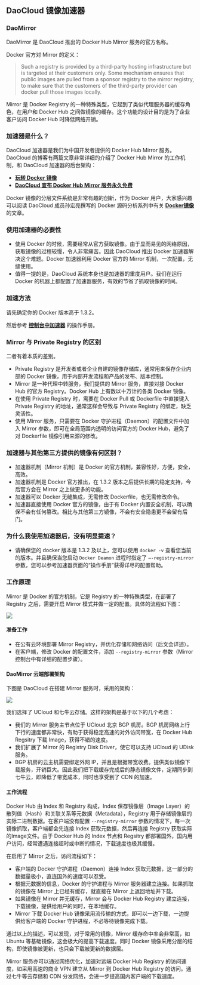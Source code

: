 ## DaoCloud 镜像加速器

<!-- TODO: 需要重构！很多内容应该放入 Q&A -->

### DaoMirror

DaoMirror 是 DaoCloud 推出的 Docker Hub Mirror 服务的官方名称。

Docker 官方对 Mirror 的定义：

> Such a registry is provided by a third-party hosting infrastructure but is targeted at their customers only. Some mechanism ensures that public images are pulled from a sponsor registry to the mirror registry, to make sure that the customers of the third-party provider can docker pull those images locally.

Mirror 是 Docker Registry 的一种特殊类型，它起到了类似代理服务器的缓存角色，在用户和 Docker Hub 之间做镜像的缓存。这个功能的设计目的是为了企业客户访问 Docker Hub 时降低网络开销。

### 加速器是什么？

DaoCloud 加速器是我们为中国开发者提供的 Docker Hub Mirror 服务。DaoCloud 的博客有两篇文章非常详细的介绍了 Docker Hub Mirror 的工作机制，和 DaoCloud 加速器的后台架构：

<!-- TODO: 2.Docker Hub Mirror 还是 DaoMirror？ -->

* **[玩转 Docker 镜像](http://blog.daocloud.io/how-to-master-docker-image/)**
* **[DaoCloud 宣布 Docker Hub Mirror 服务永久免费](http://blog.daocloud.io/daocloud-mirror-free/)**

Docker 镜像的分层文件系统是非常有趣的创新，作为 Docker 用户，大家感兴趣可以阅读 DaoCloud 成员孙宏亮撰写的 Docker 源码分析系列中有关 **[Docker镜像](http://blog.daocloud.io/docker-source-code-analysis-part9/)** 的文章。

### 使用加速器的必要性

* 使用 Docker 的时候，需要经常从官方获取镜像。由于显而易见的网络原因，获取镜像的过程较慢，令人非常痛苦。因此 DaoCloud 推出 Docker 加速器解决这个难题。Docker 加速器利用 Docker 官方的 Mirror 机制，一次配置，无缝使用。
* 值得一提的是，DaoCloud 系统本身也是加速器的重度用户。我们在运行 Docker 的机器上都配置了加速器服务，有效的节省了抓取镜像的时间。

### 加速方法

请先确定你的 Docker 版本高于 1.3.2。

然后参考 **[控制台中加速器](https://dashboard.daocloud.io/mirror)** 的操作手册。

### Mirror 与 Private Registry 的区别

二者有着本质的差别。

* Private Registry 是开发者或者企业自建的镜像存储库，通常用来保存企业内部的 Docker 镜像，用于内部开发流程和产品的发布、版本控制。
* Mirror 是一种代理中转服务，我们提供的 Mirror 服务，直接对接 Docker Hub 的官方 Registry。Docker Hub 上有数以十万计的各类 Docker 镜像。
* 在使用 Private Registry 时，需要在 Docker Pull 或 Dockerfile 中直接键入 Private Registry 的地址，通常这样会导致与 Private Registry 的绑定，缺乏灵活性。
* 使用 Mirror 服务，只需要在 Docker 守护进程（Daemon）的配置文件中加入 Mirror 参数，即可在全局范围内透明的访问官方的 Docker Hub，避免了对 Dockerfile 镜像引用来源的修改。


### 加速器与其他第三方提供的镜像有何区别？

* 加速器机制（Mirror 机制）是 Docker 的官方机制，兼容性好，方便，安全，高效。
* 加速器机制是 Docker 官方推出，在 1.3.2 版本之后提供长期的稳定支持，今后官方会在 Mirror 之上做更多的功能。
* 加速器可以 Docker 无缝集成，无需修改 Dockerfile，也无需修改命令。
* 加速器直接使用 Docker 官方的镜像，由于有 Docker 内置安全机制，可以确保不会有任何篡改。相比与其他第三方镜像，不会有安全隐患更不会留有后门。

### 为什么我使用加速器后，没有明显提速？

* 请确保您的 docker 版本是 1.3.2 及以上，您可以使用 `docker -v` 查看您当前的版本。并且确保当您启动 `Docker Deamon` 进程时指定了 `–-registry-mirror` 参数，您可以参考加速器页面的“操作手册”获得详尽的配置帮助。

### 工作原理

Mirror 是 Docker 的官方机制，它是 Registry 的一种特殊类型，在部署了 Registry 之后，需要开启 Mirror 模式并做一定的配置。具体的流程如下图：

![](http://blog.daocloud.io/wp-content/uploads/2015/03/1.jpg)

#### 准备工作

* 在公有云环境部署 Mirror Registry，并优化存储和网络访问（后文会详述）。
* 在客户端，修改 Docker 的配置文件，添加 `--registry-mirror` 参数（Mirror 控制台中有详细的配置步骤）。

#### DaoMirror 云端部署架构

下图是 DaoCloud 在搭建 Mirror 服务时，采用的架构：

![](http://blog.daocloud.io/wp-content/uploads/2015/03/Mirror_Arch.jpg)

我们选择了 UCloud 和七牛云存储。这样的架构是基于以下的几个考虑：

* 我们的 Mirror 服务主节点位于 UCloud 北京 BGP 机房。BGP 机房网络上行下行的速度都非常快，有助于获得稳定高速的对外访问带宽，在 Docker Hub Regsitry 下载 Image，获得不错的速度。
* 我们扩展了 Mirror 的 Registry Disk Driver，使它可以支持 UCloud 的 UDisk 服务。
* BGP 机房的云主机需要绑定外网 IP，并且是根据带宽收费。提供类似镜像下载服务，开销巨大。因此我们把下载缓存完成后的静态镜像文件，定期同步到七牛云，即降低了带宽成本，同时也享受到了 CDN 的加速。

#### 工作流程

Docker Hub 由 Index 和 Registry 构成，Index 保存镜像层（Image Layer）的散列值（Hash）和关联关系等元数据（Metadata），Registry 用于存储镜像层的实际二进制数据。在客户端没有配置 `--registry-mirror` 参数的情况下，每一次镜像抓取，客户端都会先连接 Index 获取元数据，然后再连接 Registry 获取实际的Image文件。由于 Docker Hub 的 Index 节点和 Regsitry 都部署国外，国内用户访问，经常遭遇连接超时或中断的情况，下载速度也极其缓慢。

在启用了 Mirror 之后，访问流程如下：

* 客户端的 Docker 守护进程（Daemon）连接 Index 获取元数据，这一部分的数据量极小，直连国外的速度可以忍受。
* 根据元数据的信息，Docker 的守护进程与 Mirror 服务器建立连接。如果抓取的镜像在 Mirror 上已经有缓存，就直接在 Mirror 上返回地址并下载。
* 如果镜像在 Mirror 并无缓存，Mirror 会与 Docker Hub Registry 建立连接，下载镜像，提供给用户的同时，在本地缓存。
* Mirror 下载 Docker Hub 镜像采用流传输的方式，即可以一边下载，一边提供给客户端的 Docker 守护进程，不必等待镜像完成下载。

通过以上的描述，可以发现，对于常用的镜像，Mirror 缓存命中率会非常高，如 Ubuntu 等基础镜像，这会极大的提高下载速度。同时 Docker 镜像采用分层的结构，即使镜像被更新，也只会下载被更新的数据层。

Mirror 服务亦可以通过网络优化，加速对远端 Docker Hub Registry 的访问速度，如采用高速的商业 VPN 建立从 Mirror 到 Docker Hub Registry 的访问。通过七牛等云存储和 CDN 分发网络，会进一步提高国内客户端的下载速度。
